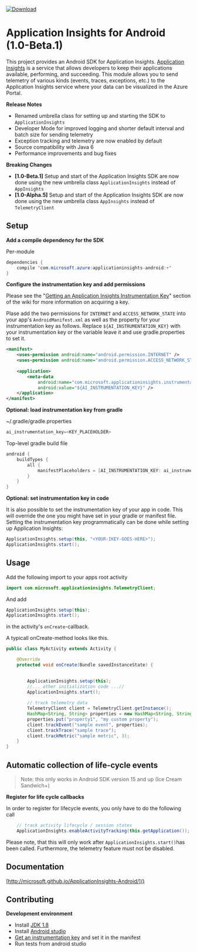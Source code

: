 [ ![Download](https://api.bintray.com/packages/appinsights-android/maven/AppInsights-Android/images/download.svg) ](https://bintray.com/appinsights-android/maven/AppInsights-Android/_latestVersion)

# Application Insights for Android (1.0-Beta.1)

This project provides an Android SDK for Application Insights. [Application Insights](http://azure.microsoft.com/en-us/services/application-insights/) is a service that allows developers to keep their applications available, performing, and succeeding. This module allows you to send telemetry of various kinds (events, traces, exceptions, etc.) to the Application Insights service where your data can be visualized in the Azure Portal.

**Release Notes**

* Renamed umbrella class for setting up and starting the SDK to ```ApplicationInsights```
* Developer Mode for improved logging and shorter default interval and batch size for sending telemetry
* Exception tracking and telemetry are now enabled by default
* Source compatibility with Java 6
* Performance improvements and bug fixes 


**Breaking Changes**

* **[1.0-Beta.1]** Setup and start of the Application Insights SDK are now done using the new umbrella class `ApplicationInsights` instead of `AppInsights `
* **[1.0-Alpha.5]** Setup and start of the Application Insights SDK are now done using the new umbrella class `AppInsights` instead of `TelemetryClient`

## Setup ##
	
**Add a compile dependency for the SDK**

Per-module

```java
dependencies {
    compile 'com.microsoft.azure:applicationinsights-android:+'
}
```

**Configure the instrumentation key and add permissions**

Please see the "[Getting an Application Insights Instrumentation Key](https://github.com/Microsoft/ApplicationInsights-Home/wiki#getting-an-application-insights-instrumentation-key)" section of the wiki for more information on acquiring a key.

Plase add the two permissions for `INTERNET` and `ACCESS_NETWORK_STATE` into your app's `AndroidManifest.xml` as well as the property for your instrumentation key as follows. Replace `${AI_INSTRUMENTATION_KEY}` with your instrumentation key or the variable leave it and use gradle.properties to set it. 

```xml
<manifest>
    <uses-permission android:name="android.permission.INTERNET" />
    <uses-permission android:name="android.permission.ACCESS_NETWORK_STATE" />
    
    <application>
        <meta-data
            android:name="com.microsoft.applicationinsights.instrumentationKey"
            android:value="${AI_INSTRUMENTATION_KEY}" />
    </application>
</manifest>
```

**Optional: load instrumentation key from gradle**

~/.gradle/gradle.properties

```java
ai_instrumentation_key=<KEY_PLACEHOLDER>
```

Top-level gradle build file

```java
android {
    buildTypes {
        all {
            manifestPlaceholders = [AI_INSTRUMENTATION_KEY: ai_instrumentation_key]
        }
    }
}
```

**Optional: set instrumentation key in code**

It is also possible to set the instrumentation key of your app in code. This will override the one you might have set in your gradle or manifest file. Setting the instrumentation key programmatically can be done while setting up Application Insights:

```java
ApplicationInsights.setup(this, "<YOUR-IKEY-GOES-HERE>");
ApplicationInsights.start();
```

## Usage ##

Add the following import to your apps root activity

```java
import com.microsoft.applicationinsights.TelemetryClient;
```

And add 
```java
ApplicationInsights.setup(this);
ApplicationInsights.start();
```

in the activity's `onCreate`-callback.

A typicall onCreate-method looks like this.

```java
public class MyActivity extends Activity {

    @Override
    protected void onCreate(Bundle savedInstanceState) {
        

        ApplicationInsights.setup(this);
        //... other initialization code ...//
        ApplicationInsights.start();
        
        // track telemetry data
        TelemetryClient client = TelemetryClient.getInstance();
        HashMap<String, String> properties = new HashMap<String, String>();
        properties.put("property1", "my custom property");
        client.trackEvent("sample event", properties);
        client.trackTrace("sample trace");
        client.trackMetric("sample metric", 3);
    }
}
```

## Automatic collection of life-cycle events ##

> Note: this only works in Android SDK version 15 and up (Ice Cream Sandwich+)

**Register for life cycle callbacks**

In order to register for lifecycle events, you only have to do the following call

```java
	// track activity lifecycle / session states
    ApplicationInsights.enableActivityTracking(this.getApplication());
```

Please note, that this will only work after `ApplicationInsights.start()`has been called. Furthermore, the telemetry feature must not be disabled. 

## Documentation ##

[http://microsoft.github.io/ApplicationInsights-Android/]()

## Contributing ##

**Development environment**

* Install <a href="http://www.oracle.com/technetwork/java/javase/downloads/jdk8-downloads-2133151.html" target="_blank">JDK 1.8</a>
* Install <a href="http://developer.android.com/sdk/index.html" target="_blank">Android studio</a>
* [Get an instrumentation key](/Microsoft/ApplicationInsights-Home/wiki#getting-an-application-insights-instrumentation-key) and set it in the manifest
* Run tests from android studio
